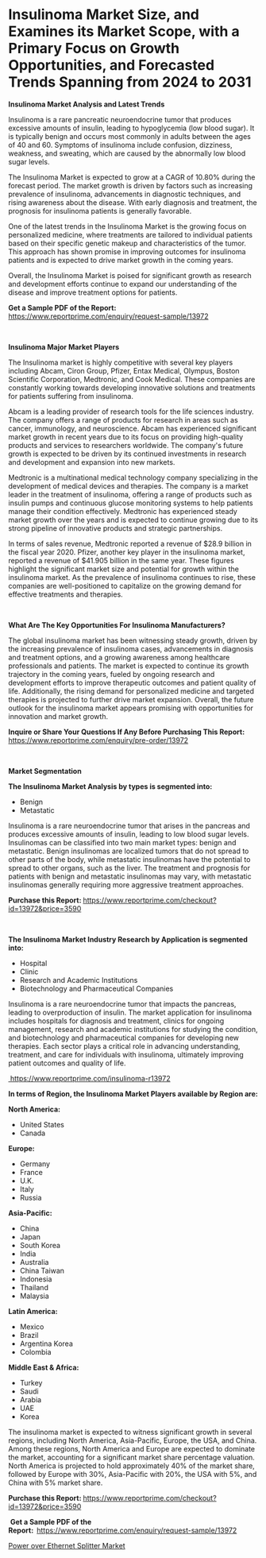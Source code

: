 <p><h1>Insulinoma Market Size, and Examines its Market Scope, with a Primary Focus on Growth Opportunities, and Forecasted Trends Spanning from 2024 to 2031</h1></p><p><strong>Insulinoma Market Analysis and Latest Trends</strong></p>
<p><p>Insulinoma is a rare pancreatic neuroendocrine tumor that produces excessive amounts of insulin, leading to hypoglycemia (low blood sugar). It is typically benign and occurs most commonly in adults between the ages of 40 and 60. Symptoms of insulinoma include confusion, dizziness, weakness, and sweating, which are caused by the abnormally low blood sugar levels.</p><p>The Insulinoma Market is expected to grow at a CAGR of 10.80% during the forecast period. The market growth is driven by factors such as increasing prevalence of insulinoma, advancements in diagnostic techniques, and rising awareness about the disease. With early diagnosis and treatment, the prognosis for insulinoma patients is generally favorable.</p><p>One of the latest trends in the Insulinoma Market is the growing focus on personalized medicine, where treatments are tailored to individual patients based on their specific genetic makeup and characteristics of the tumor. This approach has shown promise in improving outcomes for insulinoma patients and is expected to drive market growth in the coming years.</p><p>Overall, the Insulinoma Market is poised for significant growth as research and development efforts continue to expand our understanding of the disease and improve treatment options for patients.</p></p>
<p><strong>Get a Sample PDF of the Report:&nbsp;</strong> <a href="https://www.reportprime.com/enquiry/request-sample/13972">https://www.reportprime.com/enquiry/request-sample/13972</a></p>
<p>&nbsp;</p>
<p><strong>Insulinoma Major Market Players</strong></p>
<p><p>The Insulinoma market is highly competitive with several key players including Abcam, Ciron Group, Pfizer, Entax Medical, Olympus, Boston Scientific Corporation, Medtronic, and Cook Medical. These companies are constantly working towards developing innovative solutions and treatments for patients suffering from insulinoma.</p><p>Abcam is a leading provider of research tools for the life sciences industry. The company offers a range of products for research in areas such as cancer, immunology, and neuroscience. Abcam has experienced significant market growth in recent years due to its focus on providing high-quality products and services to researchers worldwide. The company's future growth is expected to be driven by its continued investments in research and development and expansion into new markets.</p><p>Medtronic is a multinational medical technology company specializing in the development of medical devices and therapies. The company is a market leader in the treatment of insulinoma, offering a range of products such as insulin pumps and continuous glucose monitoring systems to help patients manage their condition effectively. Medtronic has experienced steady market growth over the years and is expected to continue growing due to its strong pipeline of innovative products and strategic partnerships.</p><p>In terms of sales revenue, Medtronic reported a revenue of $28.9 billion in the fiscal year 2020. Pfizer, another key player in the insulinoma market, reported a revenue of $41.905 billion in the same year. These figures highlight the significant market size and potential for growth within the insulinoma market. As the prevalence of insulinoma continues to rise, these companies are well-positioned to capitalize on the growing demand for effective treatments and therapies.</p></p>
<p>&nbsp;</p>
<p><strong>What Are The Key Opportunities For Insulinoma Manufacturers?</strong></p>
<p><p>The global insulinoma market has been witnessing steady growth, driven by the increasing prevalence of insulinoma cases, advancements in diagnosis and treatment options, and a growing awareness among healthcare professionals and patients. The market is expected to continue its growth trajectory in the coming years, fueled by ongoing research and development efforts to improve therapeutic outcomes and patient quality of life. Additionally, the rising demand for personalized medicine and targeted therapies is projected to further drive market expansion. Overall, the future outlook for the insulinoma market appears promising with opportunities for innovation and market growth.</p></p>
<p><strong>Inquire or Share Your Questions If Any Before Purchasing This Report:</strong> <a href="https://www.reportprime.com/enquiry/pre-order/13972">https://www.reportprime.com/enquiry/pre-order/13972</a></p>
<p>&nbsp;</p>
<p><strong>Market Segmentation</strong></p>
<p><strong>The Insulinoma Market Analysis by types is segmented into:</strong></p>
<p><ul><li>Benign</li><li>Metastatic</li></ul></p>
<p><p>Insulinoma is a rare neuroendocrine tumor that arises in the pancreas and produces excessive amounts of insulin, leading to low blood sugar levels. Insulinomas can be classified into two main market types: benign and metastatic. Benign insulinomas are localized tumors that do not spread to other parts of the body, while metastatic insulinomas have the potential to spread to other organs, such as the liver. The treatment and prognosis for patients with benign and metastatic insulinomas may vary, with metastatic insulinomas generally requiring more aggressive treatment approaches.</p></p>
<p><strong>Purchase this Report:&nbsp;</strong><a href="https://www.reportprime.com/checkout?id=13972&price=3590">https://www.reportprime.com/checkout?id=13972&price=3590</a></p>
<p>&nbsp;</p>
<p><strong>The Insulinoma Market Industry Research by Application is segmented into:</strong></p>
<p><ul><li>Hospital</li><li>Clinic</li><li>Research and Academic Institutions</li><li>Biotechnology and Pharmaceutical Companies</li></ul></p>
<p><p>Insulinoma is a rare neuroendocrine tumor that impacts the pancreas, leading to overproduction of insulin. The market application for insulinoma includes hospitals for diagnosis and treatment, clinics for ongoing management, research and academic institutions for studying the condition, and biotechnology and pharmaceutical companies for developing new therapies. Each sector plays a critical role in advancing understanding, treatment, and care for individuals with insulinoma, ultimately improving patient outcomes and quality of life.</p></p>
<p><a href="https://www.reportprime.com/insulinoma-r13972">&nbsp;https://www.reportprime.com/insulinoma-r13972</a></p>
<p><strong>In terms of Region, the Insulinoma Market Players available by Region are:</strong></p>
<p>
    <p> <strong> North America: </strong>
        <ul>
            <li>United States</li>
            <li>Canada</li>
        </ul>
        </p> 
    <p> <strong> Europe: </strong>
        <ul>
            <li>Germany</li>
            <li>France</li>
            <li>U.K.</li>
            <li>Italy</li>
            <li>Russia</li>
        </ul>
        </p> 
    <p> <strong> Asia-Pacific: </strong>
        <ul>
            <li>China</li>
            <li>Japan</li>
            <li>South Korea</li>
            <li>India</li>
            <li>Australia</li>
            <li>China Taiwan</li>
            <li>Indonesia</li>
            <li>Thailand</li>
            <li>Malaysia</li>
        </ul>
        </p> 
    <p> <strong> Latin America: </strong>
        <ul>
            <li>Mexico</li>
            <li>Brazil</li>
            <li>Argentina Korea</li>
            <li>Colombia</li>
        </ul>
        </p> 
    <p> <strong> Middle East & Africa: </strong>
        <ul>
            <li>Turkey</li>
            <li>Saudi</li>
            <li>Arabia</li>
            <li>UAE</li>
            <li>Korea</li>
        </ul>
    </p>
    </p>
<p><p>The insulinoma market is expected to witness significant growth in several regions, including North America, Asia-Pacific, Europe, the USA, and China. Among these regions, North America and Europe are expected to dominate the market, accounting for a significant market share percentage valuation. North America is projected to hold approximately 40% of the market share, followed by Europe with 30%, Asia-Pacific with 20%, the USA with 5%, and China with 5% market share.</p></p>
<p><strong>Purchase this Report: </strong><a href="https://www.reportprime.com/checkout?id=13972&price=3590">https://www.reportprime.com/checkout?id=13972&price=3590</a></p>
<p>&nbsp;<strong>Get a Sample PDF of the Report:&nbsp;&nbsp;</strong><a href="https://www.reportprime.com/enquiry/request-sample/13972">https://www.reportprime.com/enquiry/request-sample/13972</a></p>
<p><strong></strong></p>
<p><p><a href="https://carnation-joke-41f.notion.site/Power-over-Ethernet-Splitter-Market-Size-CAGR-Trends-2024-2030-0d4a7eddaae04558a8d78bb487f578fa">Power over Ethernet Splitter Market</a></p></p>